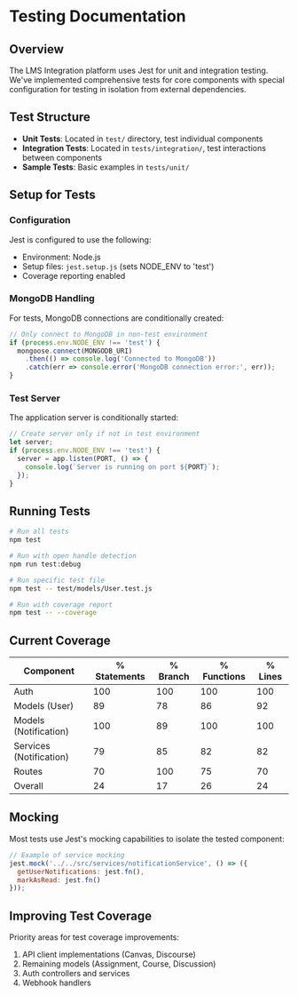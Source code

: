 # Testing Documentation

## Overview

The LMS Integration platform uses Jest for unit and integration testing. We've implemented comprehensive tests for core components with special configuration for testing in isolation from external dependencies.

## Test Structure

- **Unit Tests**: Located in `test/` directory, test individual components
- **Integration Tests**: Located in `tests/integration/`, test interactions between components
- **Sample Tests**: Basic examples in `tests/unit/`

## Setup for Tests

### Configuration

Jest is configured to use the following:
- Environment: Node.js
- Setup files: `jest.setup.js` (sets NODE_ENV to 'test')
- Coverage reporting enabled

### MongoDB Handling

For tests, MongoDB connections are conditionally created:
```javascript
// Only connect to MongoDB in non-test environment
if (process.env.NODE_ENV !== 'test') {
  mongoose.connect(MONGODB_URI)
    .then(() => console.log('Connected to MongoDB'))
    .catch(err => console.error('MongoDB connection error:', err));
}
```

### Test Server

The application server is conditionally started:
```javascript
// Create server only if not in test environment
let server;
if (process.env.NODE_ENV !== 'test') {
  server = app.listen(PORT, () => {
    console.log(`Server is running on port ${PORT}`);
  });
}
```

## Running Tests

```bash
# Run all tests
npm test

# Run with open handle detection
npm run test:debug

# Run specific test file
npm test -- test/models/User.test.js

# Run with coverage report
npm test -- --coverage
```

## Current Coverage

| Component | % Statements | % Branch | % Functions | % Lines |
|-----------|--------------|----------|-------------|---------|
| Auth | 100 | 100 | 100 | 100 |
| Models (User) | 89 | 78 | 86 | 92 |
| Models (Notification) | 100 | 89 | 100 | 100 |
| Services (Notification) | 79 | 85 | 82 | 82 |
| Routes | 70 | 100 | 75 | 70 |
| Overall | 24 | 17 | 26 | 24 |

## Mocking

Most tests use Jest's mocking capabilities to isolate the tested component:

```javascript
// Example of service mocking
jest.mock('../../src/services/notificationService', () => ({
  getUserNotifications: jest.fn(),
  markAsRead: jest.fn()
}));
```

## Improving Test Coverage

Priority areas for test coverage improvements:
1. API client implementations (Canvas, Discourse)
2. Remaining models (Assignment, Course, Discussion)
3. Auth controllers and services
4. Webhook handlers